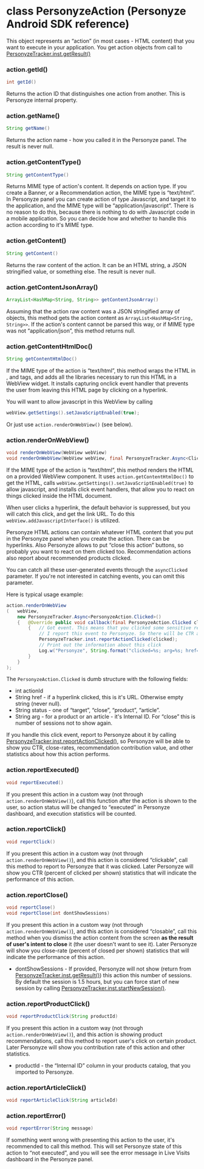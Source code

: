 # class PersonyzeAction (Personyze Android SDK reference)

This object represents an “action” (in most cases - HTML content) that you want to execute in your application. You get action objects from call to [PersonyzeTracker.inst.getResult()](../PersonyzeTracker/README.md#personyzetrackerinstgetresult)

### action.getId()

```java
int getId()
```

Returns the action ID that distinguishes one action from another. This is Personyze internal property.

### action.getName()

```java
String getName()
```

Returns the action name - how you called it in the Personyze panel. The result is never null.

### action.getContentType()

```java
String getContentType()
```

Returns MIME type of action's content. It depends on action type. If you create a Banner, or a Recommendation action, the MIME type is “text/html”. In Personyze panel you can create action of type Javascript, and target it to the application, and the MIME type will be “application/javascript”. There is no reason to do this, because there is nothing to do with Javascript code in a mobile application. So you can decide how and whether to handle this action according to it's MIME type.

### action.getContent()

```java
String getContent()
```

Returns the raw content of the action. It can be an HTML string, a JSON stringified value, or something else. The result is never null.

### action.getContentJsonArray()

```java
ArrayList<HashMap<String, String>> getContentJsonArray()
```

Assuming that the action raw content was a JSON stringified array of objects, this method gets the action content as `ArrayList<HashMap<String, String>>`. If the action's content cannot be parsed this way, or if MIME type was not “application/json”, this method returns null.

### action.getContentHtmlDoc()

```java
String getContentHtmlDoc()
```

If the MIME type of the action is “text/html”, this method wraps the HTML in <html>, <head> and <body> tags, and adds all the libraries necessary to run this HTML in a WebView widget. It installs capturing onclick event handler that prevents the user from leaving this HTML page by clicking on a hyperlink.

You will want to allow javascript in this WebView by calling

```java
webView.getSettings().setJavaScriptEnabled(true);
```

Or just use `action.renderOnWebView()` (see below).

### action.renderOnWebView()

```java
void renderOnWebView(WebView webView)
void renderOnWebView(WebView webView, final PersonyzeTracker.Async<Clicked> asyncClicked)
```

If the MIME type of the action is “text/html”, this method renders the HTML on a provided WebView component. It uses `action.getContentHtmlDoc()` to get the HTML, calls `webView.getSettings().setJavaScriptEnabled(true)` to allow javascript, and installs click event handlers, that allow you to react on things clicked inside the HTML document.

When user clicks a hyperlink, the default behavior is suppressed, but you will catch this click, and get the link URL. To do this `webView.addJavascriptInterface()` is utilized.

Personyze HTML actions can contain whatever HTML content that you put in the Personyze panel when you create the action. There can be hyperlinks. Also Personyze allows to put “close this action” buttons, so probably you want to react on them clicked too. Recommendation actions also report about recommended products clicked.

You can catch all these user-generated events through the `asyncClicked` parameter. If you're not interested in catching events, you can omit this parameter.

Here is typical usage example:

```java
action.renderOnWebView
(	webView,
	new PersonyzeTracker.Async<PersonyzeAction.Clicked>()
	{	@Override public void callback(final PersonyzeAction.Clicked clicked)
		{	// Got event. This means that you clicked some sensitive region
			// I report this event to Personyze. So there will be CTR and close-rate statistics, and widget contribution rate (products bought from this action)
			PersonyzeTracker.inst.reportActionClicked(clicked);
			// Print out the information about this click
			Log.w("Personyze", String.format("clicked=%s; arg=%s; href=%s", clicked.status, clicked.arg, clicked.href));
		}
	}
);
```

The `PersonyzeAction.Clicked` is dumb structure with the following fields:

- int actionId
- String href - if a hyperlink clicked, this is it's URL. Otherwise empty string (never null).
- String status - one of “target”, “close”, “product”, “article”.
- String arg - for a product or an article - it's Internal ID. For “close” this is number of sessions not to show again.

If you handle this click event, report to Personyze about it by calling [PersonyzeTracker.inst.reportActionClicked()](../PersonyzeTracker/README.md#personyzetrackerinstreportactionclicked), so Personyze will be able to show you CTR, close-rates, recommendation contribution value, and other statistics about how this action performs.

### action.reportExecuted()

```java
void reportExecuted()
```

If you present this action in a custom way (not through `action.renderOnWebView()`), call this function after the action is shown to the user, so action status will be changed to “executed” in Personyze dashboard, and execution statistics will be counted.

### action.reportClick()

```java
void reportClick()
```

If you present this action in a custom way (not through `action.renderOnWebView()`), and this action is considered “clickable”, call this method to report to Personyze that it was clicked. Later Personyze will show you CTR (percent of clicked per shown) statistics that will indicate the performance of this action.

### action.reportClose()

```java
void reportClose()
void reportClose(int dontShowSessions)
```

If you present this action in a custom way (not through `action.renderOnWebView()`), and this action is considered “closable”, call this method when you dismiss the action content from the screen __as the result of user's intent to close__ it (the user doesn't want to see it). Later Personyze will show you close-rate (percent of closed per shown) statistics that will indicate the performance of this action.

- dontShowSessions - If provided, Personyze will not show (return from [PersonyzeTracker.inst.getResult()](../PersonyzeTracker/README.md#personyzetrackerinstgetresult)) this action this number of sessions. By default the session is 1.5 hours, but you can force start of new session by calling [PersonyzeTracker.inst.startNewSession()](../PersonyzeTracker/README.md#personyzetrackerinststartnewsession).

### action.reportProductClick()

```java
void reportProductClick(String productId)
```

If you present this action in a custom way (not through `action.renderOnWebView()`), and this action is showing product recommendations, call this method to report user's click on certain product. Later Personyze will show you contribution rate of this action and other statistics.

- productId - the “Internal ID” column in your products catalog, that you imported to Personyze.

### action.reportArticleClick()

```java
void reportArticleClick(String articleId)
```

### action.reportError()

```java
void reportError(String message)
```

If something went wrong with presenting this action to the user, it's recommended to call this method. This will set Personyze state of this action to “not executed”, and you will see the error message in Live Visits dashboard in the Personyze panel.
